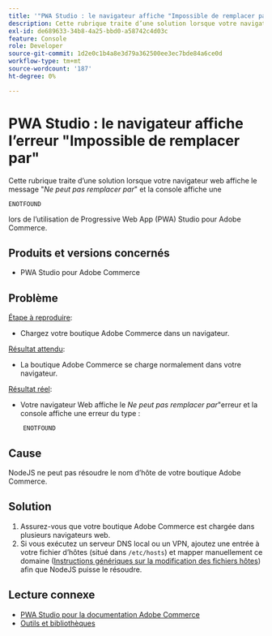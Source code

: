 ```yaml
---
title: '"PWA Studio : le navigateur affiche "Impossible de remplacer par "erreur"'
description: Cette rubrique traite d’une solution lorsque votre navigateur web affiche un "*Ne peut pas remplacer par*" et que la console affiche une
exl-id: de689633-34b8-4a25-bbd0-a58742c4d03c
feature: Console
role: Developer
source-git-commit: 1d2e0c1b4a8e3d79a362500ee3ec7bde84a6ce0d
workflow-type: tm+mt
source-wordcount: '187'
ht-degree: 0%

---
```


# PWA Studio : le navigateur affiche l’erreur &quot;Impossible de remplacer par&quot;

Cette rubrique traite d’une solution lorsque votre navigateur web affiche le message &quot;*Ne peut pas remplacer par*&quot; et la console affiche une

```
ENOTFOUND
```

lors de l’utilisation de Progressive Web App (PWA) Studio pour Adobe Commerce.

## Produits et versions concernés

* PWA Studio pour Adobe Commerce

## Problème

<u>Étape à reproduire</u>:

* Chargez votre boutique Adobe Commerce dans un navigateur.

<u>Résultat attendu</u>:

* La boutique Adobe Commerce se charge normalement dans votre navigateur.

<u>Résultat réel</u>:

* Votre navigateur Web affiche le *Ne peut pas remplacer par*&quot;erreur et la console affiche une erreur du type :

```
    ENOTFOUND
```


## Cause

NodeJS ne peut pas résoudre le nom d’hôte de votre boutique Adobe Commerce.

## Solution

1. Assurez-vous que votre boutique Adobe Commerce est chargée dans plusieurs navigateurs web.
1. Si vous exécutez un serveur DNS local ou un VPN, ajoutez une entrée à votre fichier d’hôtes (situé dans `/etc/hosts`) et mapper manuellement ce domaine ([Instructions génériques sur la modification des fichiers hôtes](https://linuxize.com/post/how-to-edit-your-hosts-file/)) afin que NodeJS puisse le résoudre.

## Lecture connexe

* [PWA Studio pour la documentation Adobe Commerce](https://magento.github.io/pwa-studio/)
* [Outils et bibliothèques](https://magento.github.io/pwa-studio/technologies/tools-libraries/)
